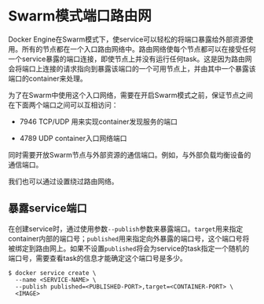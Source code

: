 # Swarm模式端口路由网

Docker Engine在Swarm模式下，使service可以轻松的将端口暴露给外部资源使用。所有的节点都在一个入口路由网络中。路由网络使每个节点都可以在接受任何一个service暴露的端口连接，即使节点上并没有运行任何task。这是因为路由网会将端口上连接的请求指向到暴露该端口的一个可用节点上，并由其中一个暴露该端口的container来处理。

为了在Swarm中使用这个入口网络，需要在开启Swarm模式之前，保证节点之间在下面两个端口之间可以互相访问：

- 7946 TCP/UDP 用来实现container发现服务的端口

- 4789 UDP container入口网络端口

同时需要开放Swarm节点与外部资源的通信端口。例如，与外部负载均衡设备的通信端口。

我们也可以通过设置绕过路由网络。

## 暴露service端口

在创建service时，通过使用参数`--publish`参数来暴露端口。`target`用来指定container内部的端口号；`published`用来指定向外暴露的端口号，这个端口号将被绑定到路由网上。如果不设置`published`将会为service的task指定一个随机的端口号，需要查看task的信息才能确定这个端口号是多少。

```
$ docker service create \
  --name <SERVICE-NAME> \
  --publish published=<PUBLISHED-PORT>,target=<CONTAINER-PORT> \
  <IMAGE>
```



